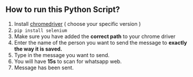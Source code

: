 ## How to run this Python Script?

1. Install  [chromedriver](https://chromedriver.storage.googleapis.com/index.html?path=2.25/)  ( choose your specific version )
2. `pip install selenium`
3. Make sure you have added the **correct path** to your chrome driver
4. Enter the name of the person you want to send the message to **exactly the way it is saved.**
5. Type in the message you want to send.
6. You will have **15s** to scan for whatsapp web.
7. Message has been sent.


